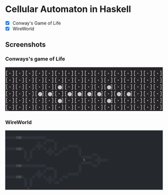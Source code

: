 # Cellular Automaton in Haskell

* [x] Conway's Game of Life
* [x] WireWorld

## Screenshots

### Conways's game of Life
![](demo-game-of-life.gif)

### WireWorld
![](demo-wireworld.gif)
